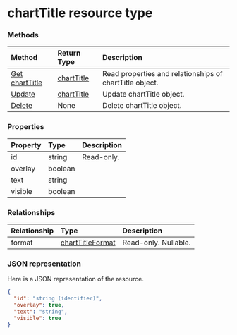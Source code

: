 # chartTitle resource type




### Methods

| Method		   | Return Type	|Description|
|:---------------|:--------|:----------|
|[Get chartTitle](../api/charttitle_get.md) | [chartTitle](charttitle.md) |Read properties and relationships of chartTitle object.|
|[Update](../api/charttitle_update.md) | [chartTitle](charttitle.md)	|Update chartTitle object. |
|[Delete](../api/charttitle_delete.md) | None |Delete chartTitle object. |

### Properties
| Property	   | Type	|Description|
|:---------------|:--------|:----------|
|id|string| Read-only.|
|overlay|boolean||
|text|string||
|visible|boolean||

### Relationships
| Relationship | Type	|Description|
|:---------------|:--------|:----------|
|format|[chartTitleFormat](charttitleformat.md)| Read-only. Nullable.|

### JSON representation

Here is a JSON representation of the resource.

<!-- {
  "blockType": "resource",
  "optionalProperties": [

  ],
  "@odata.type": "microsoft.graph.chartTitle"
}-->

```json
{
  "id": "string (identifier)",
  "overlay": true,
  "text": "string",
  "visible": true
}

```

<!-- uuid: 8fcb5dbc-d5aa-4681-8e31-b001d5168d79
2015-10-25 14:57:30 UTC -->
<!-- {
  "type": "#page.annotation",
  "description": "chartTitle resource",
  "keywords": "",
  "section": "documentation",
  "tocPath": ""
}-->